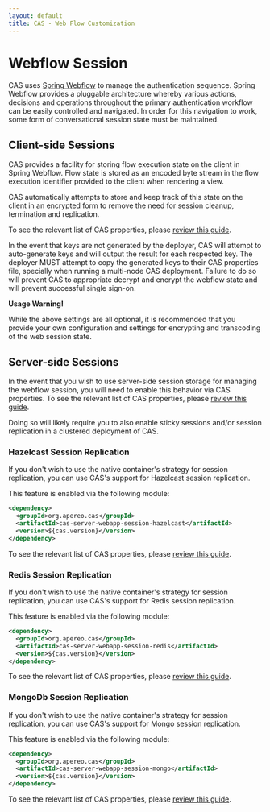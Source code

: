 ```yaml
---
layout: default
title: CAS - Web Flow Customization
---
```


# Webflow Session

CAS uses [Spring Webflow](https://github.com/spring-projects/spring-webflow) to manage the
authentication sequence. Spring Webflow provides a pluggable architecture whereby various actions, 
decisions and operations throughout the primary authentication workflow can be easily controlled
and navigated. In order for this navigation to work, some form of conversational session state must be maintained.

## Client-side Sessions

CAS provides a facility for storing flow execution state on the client in Spring Webflow. Flow state is stored as an encoded byte
stream in the flow execution identifier provided to the client when rendering a view.

CAS automatically attempts to store
and keep track of this state on the client in an encrypted form to remove the need for session cleanup, termination and replication.

To see the relevant list of CAS properties, please [review this guide](Configuration-Properties.html).

In the event that keys are not generated by the deployer, CAS will attempt to auto-generate keys and will output
the result for each respected key. The deployer MUST attempt to copy the generated keys to their CAS properties file, specially when 
running a multi-node CAS deployment. Failure to do so will prevent CAS
to appropriate decrypt and encrypt the webflow state and will prevent successful single sign-on.

<div class="alert alert-warning"><strong>Usage Warning!</strong><p>
While the above settings are all optional, it is recommended that you provide your own configuration and settings for encrypting and
transcoding of the web session state.</p></div>

## Server-side Sessions

In the event that you wish to use server-side session storage for managing the webflow session, you will need to enable this behavior
via CAS properties. To see the relevant list of CAS properties, please [review this guide](Configuration-Properties.html).

Doing so will likely require you to also enable sticky sessions and/or session replication in a clustered deployment of CAS.

### Hazelcast Session Replication

If you don't wish to use the native container's strategy for session replication,
you can use CAS's support for Hazelcast session replication.

This feature is enabled via the following module:

```xml
<dependency>
  <groupId>org.apereo.cas</groupId>
  <artifactId>cas-server-webapp-session-hazelcast</artifactId>
  <version>${cas.version}</version>
</dependency>
```

To see the relevant list of CAS properties, please [review this guide](Configuration-Properties.html).

### Redis Session Replication

If you don't wish to use the native container's strategy for session replication,
you can use CAS's support for Redis session replication.

This feature is enabled via the following module:

```xml
<dependency>
  <groupId>org.apereo.cas</groupId>
  <artifactId>cas-server-webapp-session-redis</artifactId>
  <version>${cas.version}</version>
</dependency>
```

To see the relevant list of CAS properties, please [review this guide](Configuration-Properties.html).

### MongoDb Session Replication

If you don't wish to use the native container's strategy for session replication,
you can use CAS's support for Mongo session replication.

This feature is enabled via the following module:

```xml
<dependency>
  <groupId>org.apereo.cas</groupId>
  <artifactId>cas-server-webapp-session-mongo</artifactId>
  <version>${cas.version}</version>
</dependency>
```

To see the relevant list of CAS properties, please [review this guide](Configuration-Properties.html).
